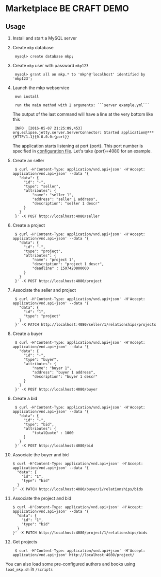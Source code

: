 # Marketplace BE CRAFT DEMO

## Usage

1. Install and start a MySQL server

2. Create ```mkp``` database

        mysql> create database mkp;

3. Create ```mkp``` user with password ```mkp123```

        mysql> grant all on mkp.* to 'mkp'@'localhost' identified by 'mkp123';

4. Launch the mkp webservice

        mvn install
        
        run the main method with 2 arguments: ```server example.yml``` 
        

   The output of the last command will have a line at the very bottom like this

        INFO  [2016-05-07 21:25:09,453] org.eclipse.jetty.server.ServerConnector: Started application@***{HTTP/1.1}{0.0.0.0:{port}}

   The application starts listening at port {port}. This port number is specified in [configuration file](https://github.com/yahoo/elide/blob/master/elide-example/dropwizard-elide-example/example.yml). Let's take {port}=4080 for an example.

5. Create an seller

        $ curl -H'Content-Type: application/vnd.api+json' -H'Accept: application/vnd.api+json' --data '{
          "data": {
            "id": "-",
            "type": "seller",
            "attributes": {
                "name": "seller 1",
                "address": "seller 1 address",
                "description": "seller 1 descr"
            }
          }
        }' -X POST http://localhost:4080/seller

        
6. Create a project

        $ curl -H'Content-Type: application/vnd.api+json' -H'Accept: application/vnd.api+json' --data '{
          "data": {
            "id": "-",
            "type": "project",
            "attributes": {
                "name": "project 1",
                "description": "project 1 descr",
                "deadline" : 1507420800000
            }
          }
        }' -X POST http://localhost:4080/project
        
7. Associate the seller and project

        $ curl -H'Content-Type: application/vnd.api+json' -H'Accept: application/vnd.api+json' --data '{
          "data": {
            "id": "1",
            "type": "project"
          }
        }' -X PATCH http://localhost:4080/seller/1/relationships/projects

 
8. Create a buyer

        $ curl -H'Content-Type: application/vnd.api+json' -H'Accept: application/vnd.api+json' --data '{
          "data": {
            "id": "-",
            "type": "buyer",
            "attributes": {
                "name": "buyer 1",
                "address": "buyer 1 address",
                "description": "buyer 1 descr"
            }
          }
        }' -X POST http://localhost:4080/buyer

9. Create a bid

        $ curl -H'Content-Type: application/vnd.api+json' -H'Accept: application/vnd.api+json' --data '{
          "data": {
            "id": "-",
            "type": "bid",
            "attributes": {
                "totalQuote" : 1000
            }
          }
        }' -X POST http://localhost:4080/bid

10. Associate the buyer and bid

        $ curl -H'Content-Type: application/vnd.api+json' -H'Accept: application/vnd.api+json' --data '{
          "data": {
            "id": "1",
            "type": "bid"
          }
        }' -X PATCH http://localhost:4080/buyer/1/relationships/bids

11. Associate the project and bid

        $ curl -H'Content-Type: application/vnd.api+json' -H'Accept: application/vnd.api+json' --data '{
          "data": {
            "id": "1",
            "type": "bid"
          }
        }' -X PATCH http://localhost:4080/project/1/relationships/bids

8. Get projects

        $ curl -H'Content-Type: application/vnd.api+json' -H'Accept: application/vnd.api+json' http://localhost:4080/project/

You can also load some pre-configured authors and books using `load_mkp.sh` in `/scripts`

